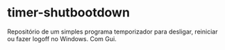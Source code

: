 # timer-shutbootdown
Repositório de um simples programa temporizador para desligar, reiniciar ou fazer logoff no Windows. Com Gui.
